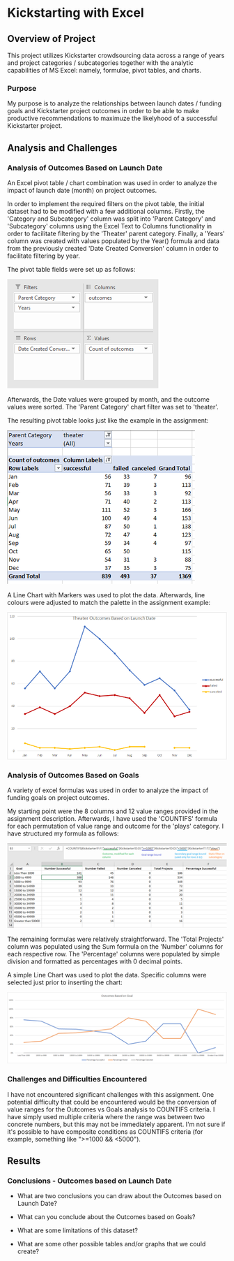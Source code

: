 # Kickstarting with Excel

## Overview of Project

This project utilizes Kickstarter crowdsourcing data across a range of years and project categories / subcategories together with the analytic capabilities of MS Excel: namely, formulae, pivot tables, and charts.

### Purpose

My purpose is to analyze the relationships between launch dates / funding goals and Kickstarter project outcomes in order to be able to make productive recommendations to maximuze the likelyhood of a successful Kickstarter project.

## Analysis and Challenges

### Analysis of Outcomes Based on Launch Date

An Excel pivot table / chart combination was used in order to analyze the impact of launch date (month) on project outcomes.

In order to implement the required filters on the pivot table, the initial dataset had to be modified with a few additional columns. Firstly, the 'Category and Subcategory' column was split into 'Parent Category' and 'Subcategory' columns using the Excel Text to Columns functionality in order to facilitate filtering by the 'Theater' parent category. Finally, a 'Years' column was created with values populated by the Year() formula and data from the previously created 'Date Created Conversion' column in order to facilitate filtering by year.

The pivot table fields were set up as follows:

![Pivot Table Fields](https://github.com/noble190/DABootcamp/blob/main/resources/pivotTableFields.png)

Afterwards, the Date values were grouped by month, and the outcome values were sorted. The 'Parent Category' chart filter was set to 'theater'.

The resulting pivot table looks just like the example in the assignment:

![Pivot Table](https://github.com/noble190/DABootcamp/blob/main/resources/pivotTable.png)

A Line Chart with Markers was used to plot the data. Afterwards, line colours were adjusted to match the palette in the assignment example:

![Chart 1](https://github.com/noble190/DABootcamp/blob/main/resources/Theater_Outcomes_vs_Launch.png)

### Analysis of Outcomes Based on Goals

A variety of excel formulas was used in order to analyze the impact of funding goals on project outcomes.

My starting point were the 8 columns and 12 value ranges provided in the assignment description. Afterwards, I have used the 'COUNTIFS' formula for each permutation of value range and outcome for the 'plays' category. I have structured my formula as follows:

![CountIfs Formula Breakdown](https://github.com/noble190/DABootcamp/blob/main/resources/countIfsExplained.png)

The remaining formulas were relatively straightforward. The 'Total Projects' column was populated using the Sum formula on the 'Number' columns for each respective row. The 'Percentage' columns were populated by simple division and formatted as percentages with 0 decimal points.

A simple Line Chart was used to plot the data. Specific columns were selected just prior to inserting the chart:

![Chart 2](https://github.com/noble190/DABootcamp/blob/main/resources/Outcomes_vs_Goals.png)

### Challenges and Difficulties Encountered

I have not encountered significant challenges with this assignment. One potential difficulty that could be encountered would be the conversion of value ranges for the Outcomes vs Goals analysis to COUNTIFS criteria. I have simply used multiple criteria where the range was between two concrete numbers, but this may not be immediately apparent. I'm not sure if it's possible to have composite conditions as COUNTIFS criteria (for example, something like ">=1000 && <5000").

## Results

### Conclusions - Outcomes based on Launch Date
- What are two conclusions you can draw about the Outcomes based on Launch Date?

- What can you conclude about the Outcomes based on Goals?

- What are some limitations of this dataset?

- What are some other possible tables and/or graphs that we could create?
